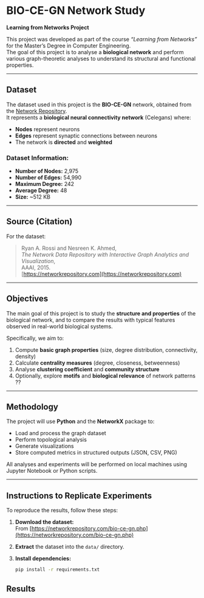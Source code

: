 # BIO-CE-GN Network Study
**Learning from Networks Project**

This project was developed as part of the course *“Learning from Networks”* for the Master’s Degree in Computer Engineering.  
The goal of this project is to analyse a **biological network** and perform various graph-theoretic analyses to understand its structural and functional properties.

---

## **Dataset**
The dataset used in this project is the **BIO-CE-GN** network, obtained from the [Network Repository](https://networkrepository.com/bio-ce-gn.php).  
It represents a **biological neural connectivity network** (Celegans) where:
- **Nodes** represent neurons  
- **Edges** represent synaptic connections between neurons  
- The network is **directed** and **weighted**

### Dataset Information:
- **Number of Nodes:** 2,975  
- **Number of Edges:** 54,990  
- **Maximum Degree:** 242  
- **Average Degree:** 48  
- **Size:** ~512 KB  

---

## **Source (Citation)**
For the dataset:  
> Ryan A. Rossi and Nesreen K. Ahmed,  
> *The Network Data Repository with Interactive Graph Analytics and Visualization*,  
> AAAI, 2015.  
> [https://networkrepository.com](https://networkrepository.com)

---

## **Objectives**
The main goal of this project is to study the **structure and properties** of the biological network, and to compare the results with typical features observed in real-world biological systems.

Specifically, we aim to:
1. Compute **basic graph properties** (size, degree distribution, connectivity, density)  
2. Calculate **centrality measures** (degree, closeness, betweenness)  
3. Analyse **clustering coefficient** and **community structure**  
4. Optionally, explore **motifs** and **biological relevance** of network patterns  ??

---

## **Methodology**
The project will use **Python** and the **NetworkX** package to:
- Load and process the graph dataset  
- Perform topological analysis  
- Generate visualizations  
- Store computed metrics in structured outputs (JSON, CSV, PNG)

All analyses and experiments will be performed on local machines using Jupyter Notebook or Python scripts.

---

## **Instructions to Replicate Experiments**

To reproduce the results, follow these steps:

1. **Download the dataset:**  
   From [https://networkrepository.com/bio-ce-gn.php](https://networkrepository.com/bio-ce-gn.php)

2. **Extract** the dataset into the `data/` directory.  

3. **Install dependencies:**  
   ```bash
   pip install -r requirements.txt


## **Results**

